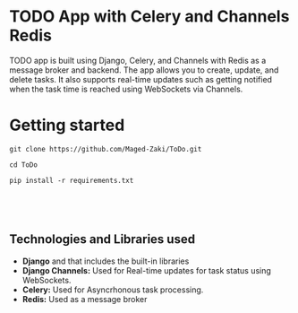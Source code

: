 # TODO App with Celery and Channels Redis
TODO app is built using Django, Celery, and Channels with Redis as a message broker and backend. The app allows you to create, update, and delete tasks.
It also supports real-time updates such as getting notified when the task time is reached using WebSockets via Channels.

# Getting started
```
git clone https://github.com/Maged-Zaki/ToDo.git
```

```
cd ToDo

```

```
pip install -r requirements.txt

```
```

```
```

```
```

```
```

```


## Technologies and Libraries used
- **Django** and that includes the built-in libraries
- **Django Channels:** Used for Real-time updates for task status using WebSockets.
-  **Celery:** Used for Asyncrhonous task processing. 
- **Redis:** Used as a message broker